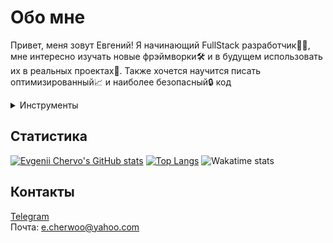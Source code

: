 # Обо мне
Привет, меня зовут Евгений!
Я начинающий FullStack разработчик🧑‍💻, мне интересно изучать новые фрэймворки🛠️ и в будущем использовать их в реальных проектах💼. Также хочется научится писать оптимизированный📈 и наиболее безопасный🔒 код
<details>
  <summary>Инструменты</summary>

|  | | | |
|------:|-----------|-----------|-----------|
|<img alt="JS" src="https://raw.githubusercontent.com/FabioTw/FabioTw/main/assets/JS.gif" width="80" height="80">| JavaScript |<img alt="TypeScript" src="./assets/typescript.svg" width="80" height="80">| TypeScript
|<img alt="Node" src="./assets/node.gif" width="80" height="90">| Node.js|<img alt="React" src="./assets/react.gif" width="80" height="80">| React
|<img alt="HTML" src="https://raw.githubusercontent.com/FabioTw/FabioTw/main/assets/html.gif" width="80" height="80">| HTML |<img alt="CSS" src="./assets/css.gif" width="80" height="80">| CSS
|<img alt="PostgreSQL" src="./assets/postgresql.svg" width="80" height="80">|PostgreSQL|<img alt="MongoDB" src="https://raw.githubusercontent.com/FabioTw/FabioTw/6df546f65a8b9cad122743e09da40be9d7b62187/assets/mongodb.svg" width="80" height="80">|MongoDB
|<img alt="PostgreSQL" src="./assets/redux.svg" width="80" height="80">|Redux|<img alt="MongoDB" src="./assets/sass.svg" width="80" height="80">|SASS

</details>

## Статистика
[![Evgenii Chervo's GitHub stats](https://github-readme-stats.vercel.app/api?username=FabioTw&theme=onedark&layout=compact)](https://github.com/anuraghazra/github-readme-stats)
[![Top Langs](https://github-readme-stats.vercel.app/api/top-langs/?username=FabioTw&layout=compact&theme=onedark)](https://github.com/anuraghazra/github-readme-stats)
![Wakatime stats](https://github-readme-stats-taupe-two.vercel.app/api/wakatime?username=FabioTw&hide_title=true&hide_border=true&langs_count=5&bg_color=00000000&text_color=777)

## Контакты

[Telegram](https://t.me/Eugene_Chervo)</br>
Почта: e.cherwoo@yahoo.com 